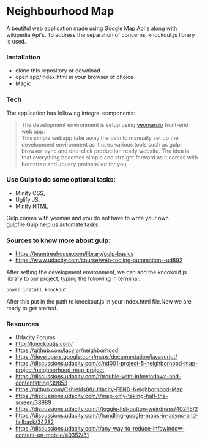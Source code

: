 # Neighbourhood Map

A beutiful web application made using Google Map Api's along with wikipedia Api's. To address the separation of concerns, knockout.js library is used.

### Installation

  - clone this repository or download
  - open app/index.html in your browser of choice
  - Magic

### Tech

The application has following integral components:
> The development environment is setup using [yeoman.io](https://github.com/yeoman/generator-webapp#readme)  front-end web app.  
> This simple webapp take away the pain to manually set up the development environment as it uses various tools such as gulp, browser-sync and one-click production ready website.
>  The idea is that everything becomes simple and straight forward as it comes with bootstrap and Jquery preinstalled for you.

### Use Gulp to do some optional tasks:

- Minify CSS,
- Uglify JS,
- Minify HTML

Gulp comes with yeoman and you do not have to write your own gulpfile.Gulp help us automate tasks.

### Sources to  know more about gulp:

- <https://teamtreehouse.com/library/gulp-basics>
- <https://www.udacity.com/course/web-tooling-automation--ud892>




After setting the development environment, we can add the kncokout.js library to our project, typing the following in terminal:

```sh
bower install knockout 
```

After this put in the path to knockout.js in your index.html file.Now we are ready to get started.

### Resources
- Udacity Forums
- <http://knockoutjs.com/>
- <https://github.com/lacyjpr/neighborhood>
- <https://developers.google.com/maps/documentation/javascript/>
- <https://discussions.udacity.com/c/nd001-project-5-neighborhood-map-project/neighborhood-map-project>
- <https://discussions.udacity.com/t/trouble-with-infowindows-and-contentstring/39853>
- <https://github.com/Cshields88/Udacity-FEND-Neighborhood-Map>
- <https://discussions.udacity.com/t/map-only-taking-half-the-screen/38989>
- <https://discussions.udacity.com/t/toggle-list-button-weirdness/40245/2>
- <https://discussions.udacity.com/t/handling-google-maps-in-async-and-fallback/34282>
- <https://discussions.udacity.com/t/any-way-to-reduce-infowindow-content-on-mobile/40352/31>
